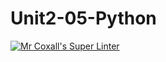 # Unit2-05-Python
[![Mr Coxall's Super Linter](https://github.com/slinkymarlinki/Unit2-05-Python/workflows/Mr%20Coxall's%20Super%20Linter/badge.svg)](https://github.com/slinkymarlinki/Unit2-05-Python/actions/)
